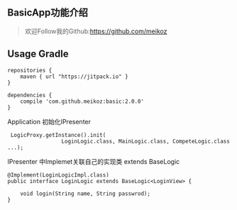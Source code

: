## BasicApp功能介绍
>   欢迎Follow我的Github:https://github.com/meikoz

## Usage Gradle
```
repositories {
    maven { url "https://jitpack.io" }
}
```

```
dependencies {
    compile 'com.github.meikoz:basic:2.0.0'
}
```

Application 初始化IPresenter 
```
 LogicProxy.getInstance().init(
                 LoginLogic.class, MainLogic.class, CompeteLogic.class ...);
```

IPresenter 中Implemet关联自己的实现类 extends BaseLogic<T>
```
@Implement(LoginLogicImpl.class)
public interface LoginLogic extends BaseLogic<LoginView> {

    void login(String name, String passwrod);
}
```



